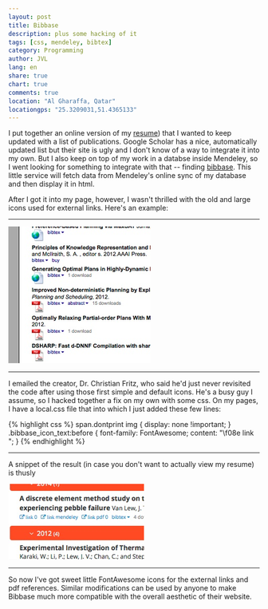 ```yaml
---
layout: post
title: Bibbase
description: plus some hacking of it
tags: [css, mendeley, bibtex]
category: Programming
author: JVL
lang: en
share: true
chart: true
comments: true
location: "Al Gharaffa, Qatar"
locationgps: "25.3209031,51.4365133"
---
```

I put together an online version of my [resume](http://jon.vanlew.net/cv/index.php)) that I wanted to keep updated with a list of publications. Google Scholar has a nice, automatically updated list but their site is ugly and I don't know of a way to integrate it into my own. But I also keep on top of my work in a databse inside Mendeley, so I went looking for something to integrate with that -- finding [bibbase](http://www.bibbase.org). This little service will fetch data from Mendeley's online sync of my database and then display it in html. 

After I got it into my page, however, I wasn't thrilled with the old and large icons used for external links. Here's an example:
- - - - -
![Ugly default icons in bibbase](/images/ugly-bibbase-icons.jpg)
- - - - -
I emailed the creator, Dr. Christian Fritz, who said he'd just never revisited the code after using those first simple and default icons. He's a busy guy I assume, so I hacked together a fix on my own with some css. On my pages, I have a local.css file that into which I just added these few lines:

{% highlight css %}
span.dontprint img {
display: none !important;
}
.bibbase_icon_text:before {
    font-family: FontAwesome;
    content: "\f08e  link ";
}
{% endhighlight %}
- - - - -	

A snippet of the result (in case you don't want to actually view my resume) is thusly

![pretty custom icons in bibbase](/images/pretty-bibbase-icons.jpg)

- - - - -
So now I've got sweet little FontAwesome icons for the external links and pdf references. Similar modifications can be used by anyone to make Bibbase much more compatible with the overall aesthetic of their website. 
